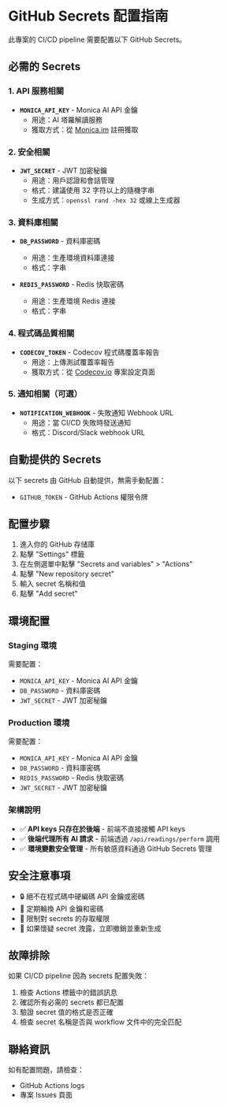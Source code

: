 # GitHub Secrets 配置指南

此專案的 CI/CD pipeline 需要配置以下 GitHub Secrets。

## 必需的 Secrets

### 1. API 服務相關
- **`MONICA_API_KEY`** - Monica AI API 金鑰
  - 用途：AI 塔羅解讀服務
  - 獲取方式：從 [Monica.im](https://openapi.monica.im/) 註冊獲取

### 2. 安全相關
- **`JWT_SECRET`** - JWT 加密秘鑰
  - 用途：用戶認證和會話管理
  - 格式：建議使用 32 字符以上的隨機字串
  - 生成方式：`openssl rand -hex 32` 或線上生成器

### 3. 資料庫相關
- **`DB_PASSWORD`** - 資料庫密碼
  - 用途：生產環境資料庫連接
  - 格式：字串

- **`REDIS_PASSWORD`** - Redis 快取密碼
  - 用途：生產環境 Redis 連接
  - 格式：字串

### 4. 程式碼品質相關
- **`CODECOV_TOKEN`** - Codecov 程式碼覆蓋率報告
  - 用途：上傳測試覆蓋率報告
  - 獲取方式：從 [Codecov.io](https://codecov.io/) 專案設定頁面

### 5. 通知相關（可選）
- **`NOTIFICATION_WEBHOOK`** - 失敗通知 Webhook URL
  - 用途：當 CI/CD 失敗時發送通知
  - 格式：Discord/Slack webhook URL

## 自動提供的 Secrets

以下 secrets 由 GitHub 自動提供，無需手動配置：

- `GITHUB_TOKEN` - GitHub Actions 權限令牌

## 配置步驟

1. 進入你的 GitHub 存储庫
2. 點擊 "Settings" 標籤
3. 在左側選單中點擊 "Secrets and variables" > "Actions"
4. 點擊 "New repository secret"
5. 輸入 secret 名稱和值
6. 點擊 "Add secret"

## 環境配置

### Staging 環境
需要配置：
- `MONICA_API_KEY` - Monica AI API 金鑰
- `DB_PASSWORD` - 資料庫密碼  
- `JWT_SECRET` - JWT 加密秘鑰

### Production 環境
需要配置：
- `MONICA_API_KEY` - Monica AI API 金鑰
- `DB_PASSWORD` - 資料庫密碼
- `REDIS_PASSWORD` - Redis 快取密碼
- `JWT_SECRET` - JWT 加密秘鑰

### 架構說明
- ✅ **API keys 只存在於後端** - 前端不直接接觸 API keys
- ✅ **後端代理所有 AI 請求** - 前端透過 `/api/readings/perform` 調用
- ✅ **環境變數安全管理** - 所有敏感資料通過 GitHub Secrets 管理

## 安全注意事項

- 🔒 絕不在程式碼中硬編碼 API 金鑰或密碼
- 🔄 定期輪換 API 金鑰和密碼
- 👥 限制對 secrets 的存取權限
- 🚨 如果懷疑 secret 洩露，立即撤銷並重新生成

## 故障排除

如果 CI/CD pipeline 因為 secrets 配置失敗：

1. 檢查 Actions 標籤中的錯誤訊息
2. 確認所有必需的 secrets 都已配置
3. 驗證 secret 值的格式是否正確
4. 檢查 secret 名稱是否與 workflow 文件中的完全匹配

## 聯絡資訊

如有配置問題，請檢查：
- GitHub Actions logs
- 專案 Issues 頁面